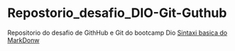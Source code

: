 # Repostorio_desafio_DIO-Git-Guthub
Repositorio do desafio de GithHub  e Git do bootcamp Dio
[Sintaxi basica do MarkDonw](https://www.markdownguide.org/basic-syntax/#links)
